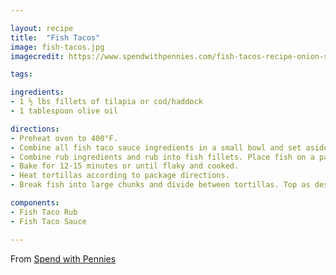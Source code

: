 ```yaml
---

layout: recipe
title:  "Fish Tacos"
image: fish-tacos.jpg
imagecredit: https://www.spendwithpennies.com/fish-tacos-recipe-onion-slaw/

tags: 

ingredients:
- 1 ½ lbs fillets of tilapia or cod/haddock
- 1 tablespoon olive oil

directions:
- Preheat oven to 400°F.
- Combine all fish taco sauce ingredients in a small bowl and set aside.
- Combine rub ingredients and rub into fish fillets. Place fish on a parchment lined pan and drizzle with olive oil.
- Bake for 12-15 minutes or until flaky and cooked.
- Heat tortillas according to package directions.
- Break fish into large chunks and divide between tortillas. Top as desired and serve.

components:
- Fish Taco Rub
- Fish Taco Sauce

---
```


From [Spend with Pennies](https://www.spendwithpennies.com/fish-tacos-recipe-onion-slaw/)
